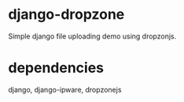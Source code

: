 # django-dropzone
Simple django file uploading demo using dropzonjs.

# dependencies
django, django-ipware, dropzonejs
